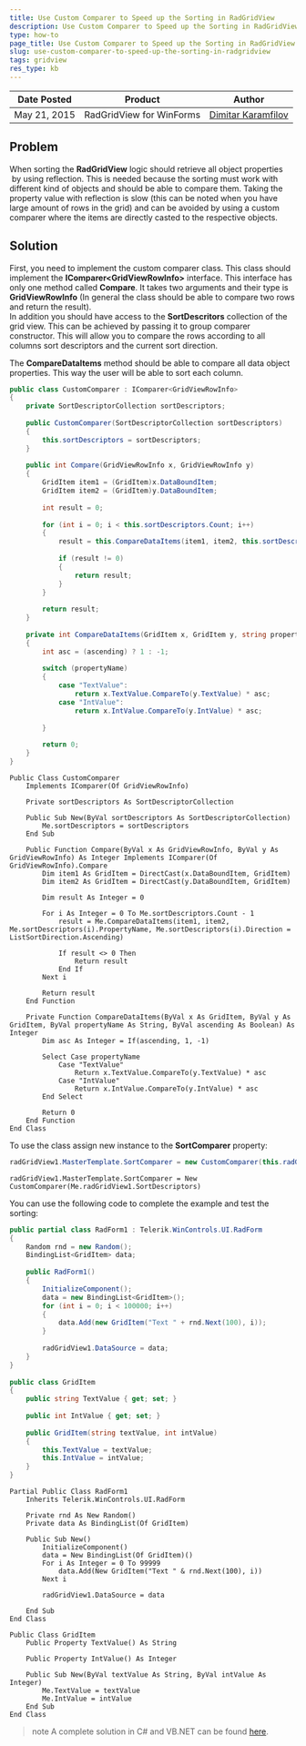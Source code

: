 ```yaml
---
title: Use Custom Comparer to Speed up the Sorting in RadGridView
description: Use Custom Comparer to Speed up the Sorting in RadGridView. Check it now!
type: how-to
page_title: Use Custom Comparer to Speed up the Sorting in RadGridView
slug: use-custom-comparer-to-speed-up-the-sorting-in-radgridview
tags: gridview
res_type: kb
---
```


|Date Posted|Product|Author|
|----|----|----|
|May 21, 2015|RadGridView for WinForms|[Dimitar Karamfilov](https://www.telerik.com/blogs/author/dimitar-karamfilov)|

## Problem

When sorting the **RadGridView** logic should retrieve all object properties  by using reflection. This is needed because the sorting must work with different kind of objects and should be able to compare them. Taking the property value with reflection is slow (this can be noted when you have large amount of rows in the grid) and can be avoided by using a custom comparer where the items are directly casted to the respective objects.   
   
## Solution

First, you need to implement the custom comparer class. This class should implement the **IComparer&lt;GridViewRowInfo&gt;** interface. This interface has only one method called **Compare**. It takes two arguments and their type is **GridViewRowInfo** (In general the class should be able to compare two rows and return the result).    
In addition you should have access to the **SortDescritors** collection of the grid view. This can be achieved by passing it to group comparer constructor. This will allow you to compare the rows according to all columns sort descriptors and the current sort direction.   
   
The **CompareDataItems** method should be able to compare all data object properties. This way the user will be able to sort each column.  
   
````C#
public class CustomComparer : IComparer<GridViewRowInfo>
{
    private SortDescriptorCollection sortDescriptors;
 
    public CustomComparer(SortDescriptorCollection sortDescriptors)
    {
        this.sortDescriptors = sortDescriptors;
    }
 
    public int Compare(GridViewRowInfo x, GridViewRowInfo y)
    {
        GridItem item1 = (GridItem)x.DataBoundItem;
        GridItem item2 = (GridItem)y.DataBoundItem;
 
        int result = 0;
 
        for (int i = 0; i < this.sortDescriptors.Count; i++)
        {
            result = this.CompareDataItems(item1, item2, this.sortDescriptors[i].PropertyName, this.sortDescriptors[i].Direction == ListSortDirection.Ascending);
 
            if (result != 0)
            {
                return result;
            }
        }
 
        return result;
    }
 
    private int CompareDataItems(GridItem x, GridItem y, string propertyName, bool ascending)
    {
        int asc = (ascending) ? 1 : -1;
 
        switch (propertyName)
        {
            case "TextValue":
                return x.TextValue.CompareTo(y.TextValue) * asc;
            case "IntValue":
                return x.IntValue.CompareTo(y.IntValue) * asc;
         
        }
 
        return 0;
    }
}

````
````VB.NET
Public Class CustomComparer
    Implements IComparer(Of GridViewRowInfo)
 
    Private sortDescriptors As SortDescriptorCollection
 
    Public Sub New(ByVal sortDescriptors As SortDescriptorCollection)
        Me.sortDescriptors = sortDescriptors
    End Sub
 
    Public Function Compare(ByVal x As GridViewRowInfo, ByVal y As GridViewRowInfo) As Integer Implements IComparer(Of GridViewRowInfo).Compare
        Dim item1 As GridItem = DirectCast(x.DataBoundItem, GridItem)
        Dim item2 As GridItem = DirectCast(y.DataBoundItem, GridItem)
 
        Dim result As Integer = 0
 
        For i As Integer = 0 To Me.sortDescriptors.Count - 1
            result = Me.CompareDataItems(item1, item2, Me.sortDescriptors(i).PropertyName, Me.sortDescriptors(i).Direction = ListSortDirection.Ascending)
 
            If result <> 0 Then
                Return result
            End If
        Next i
 
        Return result
    End Function
 
    Private Function CompareDataItems(ByVal x As GridItem, ByVal y As GridItem, ByVal propertyName As String, ByVal ascending As Boolean) As Integer
        Dim asc As Integer = If(ascending, 1, -1)
 
        Select Case propertyName
            Case "TextValue"
                Return x.TextValue.CompareTo(y.TextValue) * asc
            Case "IntValue"
                Return x.IntValue.CompareTo(y.IntValue) * asc
        End Select
 
        Return 0
    End Function
End Class

````  
   
To use the class assign new instance to the **SortComparer** property:  
 
````C#
radGridView1.MasterTemplate.SortComparer = new CustomComparer(this.radGridView1.SortDescriptors);

````
````VB.NET
radGridView1.MasterTemplate.SortComparer = New CustomComparer(Me.radGridView1.SortDescriptors)

````
   
You can use the following code to complete the example and test the sorting:  
   
````C#
public partial class RadForm1 : Telerik.WinControls.UI.RadForm
{
    Random rnd = new Random();
    BindingList<GridItem> data;
 
    public RadForm1()
    {
        InitializeComponent();
        data = new BindingList<GridItem>();
        for (int i = 0; i < 100000; i++)
        {
            data.Add(new GridItem("Text " + rnd.Next(100), i));
        }
 
        radGridView1.DataSource = data;
    }
}
 
public class GridItem
{
    public string TextValue { get; set; }
 
    public int IntValue { get; set; }
 
    public GridItem(string textValue, int intValue)
    {
        this.TextValue = textValue;
        this.IntValue = intValue;
    }
}

````
````VB.NET
Partial Public Class RadForm1
    Inherits Telerik.WinControls.UI.RadForm
 
    Private rnd As New Random()
    Private data As BindingList(Of GridItem)
 
    Public Sub New()
        InitializeComponent()
        data = New BindingList(Of GridItem)()
        For i As Integer = 0 To 99999
            data.Add(New GridItem("Text " & rnd.Next(100), i))
        Next i
 
        radGridView1.DataSource = data
         
    End Sub
End Class
 
Public Class GridItem
    Public Property TextValue() As String
 
    Public Property IntValue() As Integer
 
    Public Sub New(ByVal textValue As String, ByVal intValue As Integer)
        Me.TextValue = textValue
        Me.IntValue = intValue
    End Sub
End Class

````

>note A complete solution in C# and VB.NET can be found [here](https://github.com/telerik/winforms-sdk/tree/master/GridView/GridSortExtend).

